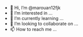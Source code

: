 - 👋 Hi, I’m @marouan12fjk
- 👀 I’m interested in ...
- 🌱 I’m currently learning ...
- 💞️ I’m looking to collaborate on ...
- 📫 How to reach me ...

<!---
marouan12fjk/marouan12fjk is a ✨ special ✨ repository because its `README.md` (this file) appears on your GitHub profile.
You can click the Preview link to take a look at your changes.
--->
